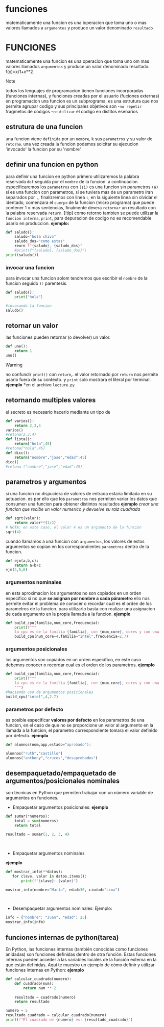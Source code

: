 # funciones
matematicamente una funcion es una ioperacion que toma uno o mas valores llamados a `argumentos` y produce un valor denominado `resultado`
# FUNCIONES
matematicamente una funcion es una operacion 
que toma uno om mas valores llamados `argumentos`
y produce un valor denominado resultado.
f(x)=x/1+x**2
>[!NOTE]
>todos los lenguajes de programacion tienen 
funciones incorporadas (funciones internas), y funciones creadas por el usuario (fuciones externas)
en programacion una funcion es un subprograma, es una estrutura que nos permite agrupar codigo y sus principales objetivos son 
-`no repetir` fragmetos de codigos 
-`reutilizar` el codigo en distitos esenarios 
## estrutura de una funcion
una funcion viene `definida` por un `nombre`, k sus `parametros` y su valor de `retorno`.
una vez creada la funcion podemos solcitar su ejecucion 'invocado' la funcion por su 'nombre'
## definir una funcion en python
para definir una funcion en python primero utilizaremos la palabra reservada `def` seguida por el `nombre` de la funcion. a continuacion especificaremos los `parametros` con `(si)` es una funcion sin parametros `(a)` si es una funcion con parametros, si se tuviera mas de un parametro iran separados por `,`, finalizremos con linea `:`, en la siguiente linea sin olvidar el identado, comenzara el `cuerpo` de la funcion (micro programa) que puede contener 1 o mas sentencias, finalmente devera `retornar` un resultado con la palabra reservada `return`.
[!tip]
como retorno tambien se puede utilizar la `funcion interna`, `print`, para depuracion de codigo no es recomendable usarlo en produccion.
**ejemplo:**
```python
def saludo():
    saludo="hola chivo"
    saludo_dos="como estas"
    reurn f"{saludo}, {saludo_dos}"
    #print(f"{saludo}, {saludo_dos}")
print(saludo())
```
### invocar una funcion
para invocar una funcion solom tendremos que escribir el `nombre` de la funcion seguido `()` parentesis.
```python
def saludo():
    print("hola")

#invocando la funcion
saludo()
```
## retornar un valor
las funciones pueden retornar (o devolver) un valor.
```python
def uno():
    return 1
uno()
```
> [!WARNING]
> no confundir `print()` con `return`,. el valor retornado por `return` nos permite usarlo fuera de su contexto. y `print` solo mostrara el literal por terminal.
**ejemplo**
*en el archivo `lecture.py`
## retornando multiples valores
el secreto es necesario hacerlo mediante un tipo de
```python
def varios():
    return 2,3,4
varios()
#retona(2,3,4)
def lista():
    return["hola",45]
#retona["hola",45]
def dicc():
    return("nombre","jose","edad":45)
dicc()
#retona ("nombre","jose","edad":45)
```
## parametros y argumentos
si una funcion no dispuciera de valores de entrada estaria limitada en su actuacion.
es por ello que los `parametros` nos permiten variar los datos que consumen una funcion para obtener distintos resultados
**ejemplo**
*crear una funcion que recibe un valor numerico y devuelve su raiz cuadrada*
```python
def sqrt(valor):
    return valor**(1/2)
# NOTA: en este caso, el valor 4 es un argumento de la funcion
sqrt(4)
```
cuando llamamos a una funcion con `argumentos`, los valores de estos argumentos se copian en los correspondientes `parametros` dentro de la funcion.
```python
def ejm(a,b,c):
    return a+b+c
ejm(4,5,6)
```
### argumentos nominales
en esta aproximacion los argumentos no son copiados en un orden especifico si no que **se asignan por nombre a cada párametro** ello nos permite evitar el problema de conocer o recordar cual es el orden de los parametros de la funcion. 
para utilizarlo basta con realizar una asignacion de cada argumento en la propia llamada a la funcion.
**ejemplo**
```python
def build_cpu(familia,num_core,frecuencia):
    print(f"""
    la cpu es de la familia {familia}, con {num_core}, cores y con una frecuencia {frecuencia} """)
    build_cpu(num_core=4,familia="intel",frecuencia=2.7)
```
### argumentos posicionales
los argumentos son copiados en un orden especifico, en este caso debemos conocer o recordar cual es el orden de los parametros.
**ejemplo**
```python
def build_cpu(familia,num_core,frecuencia):
    print(f"""
    la cpu es de la familia {familia}, con {num_core}, cores y con una frecuencia {frecuencia} 
    """)
#haciendo uso de argumentos posicionales
build_cpu("intel",4,2.7)
```
### parametros por defecto
es posible especificar **valores por defecto** en los parametros de una funcion, en el caso de que no se proporcione un valor al argumento en la llamada a la funcion, el parametro correspondiente tomara el valor definido por defecto.
**ejemplo**
```python
def alumnos(nom,app,estado="aprobado"):

alumnos("ruth","castillo")
alumnos("anthony","cruces","desaprobados")
```
## desempaquetado/empaquetado de argumentos/posicionales nominales
son técnicas en Python que permiten trabajar con un número variable de argumentos en funciones.

- Empaquetar argumentos posicionales: 
**ejemplo**
 
```python
def sumar(*numeros):
    total = sum(numeros)
    return total

resultado = sumar(1, 2, 3, 4)
```
 
 
- Empaquetar argumentos nominales

**ejemplo** 
 
 ```python
def mostrar_info(**datos):
    for clave, valor in datos.items():
        print(f"{clave}: {valor}")

mostrar_info(nombre="María", edad=30, ciudad="Lima")
```
 

 
 
- Desempaquetar argumentos nominales: 
Ejemplo:
 
```python
info = {"nombre": "Juan", "edad": 25}
mostrar_info(info)
```

## funciones internas de python(tarea)
En Python, las funciones internas (también conocidas como funciones anidadas) son funciones definidas dentro de otra función. Estas funciones internas pueden acceder a las variables locales de la función externa en la que están definidas. Aquí te muestro un ejemplo de cómo definir y utilizar funciones internas en Python:
**ejemplo**
```python
def calcular_cuadrado(numero):
    def cuadrado(num):
        return num ** 2
    
    resultado = cuadrado(numero)
    return resultado

numero = 5
resultado_cuadrado = calcular_cuadrado(numero)
print(f"El cuadrado de {numero} es: {resultado_cuadrado}")
```